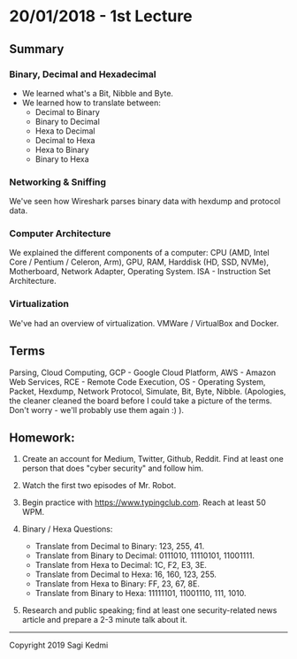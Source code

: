 # 20/01/2018 - 1st Lecture

## Summary

### Binary, Decimal and Hexadecimal
- We learned what's a Bit, Nibble and Byte.
- We learned how to translate between:
    - Decimal to Binary
    - Binary to Decimal
    - Hexa to Decimal
    - Decimal to Hexa
    - Hexa to Binary
    - Binary to Hexa

### Networking & Sniffing

We've seen how Wireshark parses binary data with hexdump and protocol data.

### Computer Architecture

We explained the different components of a computer: CPU (AMD, Intel Core /
Pentium / Celeron, Arm), GPU, RAM, Harddisk (HD, SSD, NVMe), Motherboard,
Network Adapter, Operating System. ISA - Instruction Set Architecture.

### Virtualization

We've had an overview of virtualization. VMWare / VirtualBox and Docker.

## Terms

Parsing, Cloud Computing, GCP - Google Cloud Platform, AWS - Amazon Web Services,
RCE - Remote Code Execution, OS - Operating System, Packet, Hexdump, Network
Protocol, Simulate, Bit, Byte, Nibble. (Apologies, the cleaner cleaned the board before I could
take a picture of the terms. Don't worry - we'll probably use them again :) ).

##  Homework:

1. Create an account for Medium, Twitter, Github, Reddit. Find at least
one person that does "cyber security" and follow him.

1. Watch the first two episodes of Mr. Robot.

2. Begin practice with https://www.typingclub.com. Reach at least 50 WPM.

3. Binary / Hexa Questions:
    - Translate from Decimal to Binary: 123, 255, 41.
    - Translate from Binary to Decimal: 0111010, 11110101, 11001111.
    - Translate from Hexa to Decimal: 1C, F2, E3, 3E.
    - Translate from Decimal to Hexa: 16, 160, 123, 255.
    - Translate from Hexa to Binary: FF, 23, 67, 8E.
    - Translate from Binary to Hexa: 11111101, 11001110, 111, 1010.

4. Research and public speaking; find at least one security-related news article
and prepare a 2-3 minute talk about it.



<hr>
Copyright 2019 Sagi Kedmi
